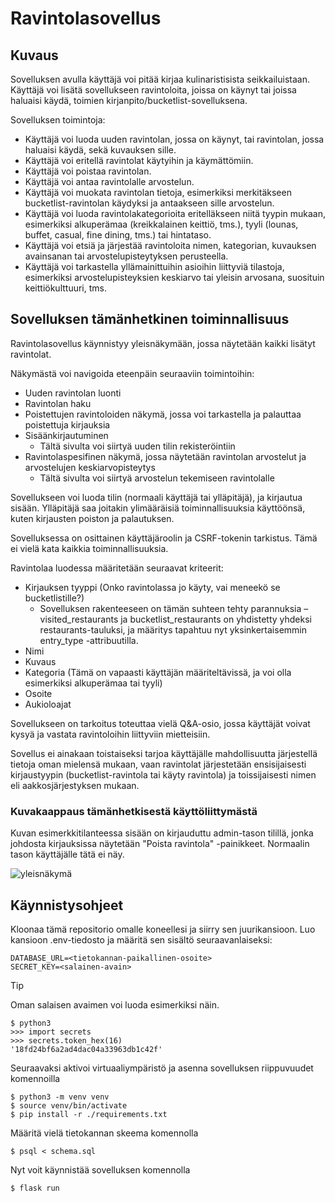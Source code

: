 # Ravintolasovellus

## Kuvaus

Sovelluksen avulla käyttäjä voi pitää kirjaa kulinaristisista seikkailuistaan. Käyttäjä voi lisätä sovellukseen ravintoloita, joissa on käynyt tai joissa haluaisi käydä, toimien kirjanpito/bucketlist-sovelluksena.

Sovelluksen toimintoja:
- Käyttäjä voi luoda uuden ravintolan, jossa on käynyt, tai ravintolan, jossa haluaisi käydä, sekä kuvauksen sille.
- Käyttäjä voi eritellä ravintolat käytyihin ja käymättömiin.
- Käyttäjä voi poistaa ravintolan.
- Käyttäjä voi antaa ravintolalle arvostelun.
- Käyttäjä voi muokata ravintolan tietoja, esimerkiksi merkitäkseen bucketlist-ravintolan käydyksi ja antaakseen sille arvostelun.
- Käyttäjä voi luoda ravintolakategorioita eritelläkseen niitä tyypin mukaan, esimerkiksi alkuperämaa (kreikkalainen keittiö, tms.), tyyli (lounas, buffet, casual, fine dining, tms.) tai hintataso.
- Käyttäjä voi etsiä ja järjestää ravintoloita nimen, kategorian, kuvauksen avainsanan tai arvostelupisteytyksen perusteella.
- Käyttäjä voi tarkastella yllämainittuihin asioihin liittyviä tilastoja, esimerkiksi arvostelupisteyksien keskiarvo tai yleisin arvosana, suosituin keittiökulttuuri, tms.

## Sovelluksen tämänhetkinen toiminnallisuus

Ravintolasovellus käynnistyy yleisnäkymään, jossa näytetään kaikki lisätyt ravintolat. 

Näkymästä voi navigoida eteenpäin seuraaviin toimintoihin:
- Uuden ravintolan luonti
- Ravintolan haku
- Poistettujen ravintoloiden näkymä, jossa voi tarkastella ja palauttaa poistettuja kirjauksia
- Sisäänkirjautuminen
  - Tältä sivulta voi siirtyä uuden tilin rekisteröintiin
- Ravintolaspesifinen näkymä, jossa näytetään ravintolan arvostelut ja arvostelujen keskiarvopisteytys
  - Tältä sivulta voi siirtyä arvostelun tekemiseen ravintolalle 

Sovellukseen voi luoda tilin (normaali käyttäjä tai ylläpitäjä), ja kirjautua sisään. Ylläpitäjä saa joitakin ylimääräisiä toiminnallisuuksia käyttöönsä, kuten kirjausten poiston ja palautuksen. 

Sovelluksessa on osittainen käyttäjäroolin ja CSRF-tokenin tarkistus. Tämä ei vielä kata kaikkia toiminnallisuuksia.

Ravintolaa luodessa määritetään seuraavat kriteerit: 
- Kirjauksen tyyppi (Onko ravintolassa jo käyty, vai meneekö se bucketlistille?)
  - Sovelluksen rakenteeseen on tämän suhteen tehty parannuksia – visited_restaurants ja bucketlist_restaurants on yhdistetty yhdeksi restaurants-tauluksi, ja määritys tapahtuu nyt yksinkertaisemmin entry_type -attribuutilla. 
- Nimi
- Kuvaus
- Kategoria (Tämä on vapaasti käyttäjän määriteltävissä, ja voi olla esimerkiksi alkuperämaa tai tyyli)
- Osoite
- Aukioloajat

Sovellukseen on tarkoitus toteuttaa vielä Q&A-osio, jossa käyttäjät voivat kysyä ja vastata ravintoloihin liittyviin mietteisiin. 

Sovellus ei ainakaan toistaiseksi tarjoa käyttäjälle mahdollisuutta järjestellä tietoja oman mielensä mukaan, vaan ravintolat järjestetään ensisijaisesti kirjaustyypin (bucketlist-ravintola tai käyty ravintola) ja toissijaisesti nimen eli aakkosjärjestyksen mukaan.

### Kuvakaappaus tämänhetkisestä käyttöliittymästä

Kuvan esimerkkitilanteessa sisään on kirjauduttu admin-tason tilillä, jonka johdosta kirjauksissa näytetään "Poista ravintola" -painikkeet. Normaalin tason käyttäjälle tätä ei näy.

![yleisnäkymä](https://github.com/kuosaton/tsoha-ravintolasovellus/assets/120479105/2dba3f91-7456-4c2e-b783-235b6f566c2d)


## Käynnistysohjeet

Kloonaa tämä repositorio omalle koneellesi ja siirry sen juurikansioon. Luo kansioon .env-tiedosto ja määritä sen sisältö seuraavanlaiseksi:
```
DATABASE_URL=<tietokannan-paikallinen-osoite>
SECRET_KEY=<salainen-avain>
```
> [!TIP]
> Oman salaisen avaimen voi luoda esimerkiksi näin.
```
$ python3
>>> import secrets
>>> secrets.token_hex(16)
'18fd24bf6a2ad4dac04a33963db1c42f'
```

Seuraavaksi aktivoi virtuaaliympäristö ja asenna sovelluksen riippuvuudet komennoilla
```
$ python3 -m venv venv
$ source venv/bin/activate
$ pip install -r ./requirements.txt
```
Määritä vielä tietokannan skeema komennolla
```
$ psql < schema.sql
```
Nyt voit käynnistää sovelluksen komennolla
```
$ flask run
```
